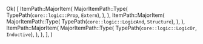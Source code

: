 Ok(
    [
        ItemPath::MajorItem(
            MajorItemPath::Type(
                TypePath(`core::logic::Prop`, `Extern`),
            ),
        ),
        ItemPath::MajorItem(
            MajorItemPath::Type(
                TypePath(`core::logic::LogicAnd`, `Structure`),
            ),
        ),
        ItemPath::MajorItem(
            MajorItemPath::Type(
                TypePath(`core::logic::LogicOr`, `Inductive`),
            ),
        ),
    ],
)